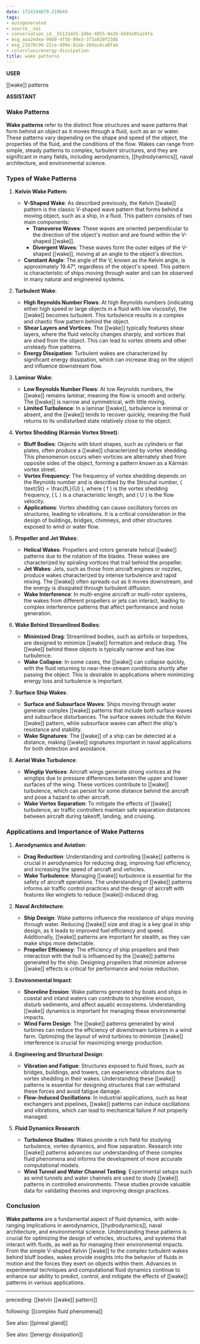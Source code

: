 ```yaml
---
date: 1724194879.219649
tags:
- autogenerated
- source__oai
- conversation_id__b5133a55-2d8e-4055-8e26-6b03e01a24fa
- msg_aaa2edea-99b0-4f5b-99e3-373a830f23db
- msg_21b70c99-22ce-499e-81ab-269ac6ca0fab
- colorclass/energy-dissipation
title: wake patterns
---
```


**USER**

[[wake]] patterns


**ASSISTANT**

### Wake Patterns

**Wake patterns** refer to the distinct flow structures and wave patterns that form behind an object as it moves through a fluid, such as air or water. These patterns vary depending on the shape and speed of the object, the properties of the fluid, and the conditions of the flow. Wakes can range from simple, steady patterns to complex, turbulent structures, and they are significant in many fields, including aerodynamics, [[hydrodynamics]], naval architecture, and environmental science.

### Types of Wake Patterns

1. **Kelvin Wake Pattern**:
   - **V-Shaped Wake**: As described previously, the Kelvin [[wake]] pattern is the classic V-shaped wave pattern that forms behind a moving object, such as a ship, in a fluid. This pattern consists of two main components:
     - **Transverse Waves**: These waves are oriented perpendicular to the direction of the object's motion and are found within the V-shaped [[wake]].
     - **Divergent Waves**: These waves form the outer edges of the V-shaped [[wake]], moving at an angle to the object's direction.
   - **Constant Angle**: The angle of the V, known as the Kelvin angle, is approximately 19.47°, regardless of the object's speed. This pattern is characteristic of ships moving through water and can be observed in many natural and engineered systems.

2. **Turbulent Wake**:
   - **High Reynolds Number Flows**: At high Reynolds numbers (indicating either high speed or large objects in a fluid with low viscosity), the [[wake]] becomes turbulent. This turbulence results in a complex and chaotic flow pattern behind the object.
   - **Shear Layers and Vortices**: The [[wake]] typically features shear layers, where the fluid velocity changes sharply, and vortices that are shed from the object. This can lead to vortex streets and other unsteady flow patterns.
   - **Energy Dissipation**: Turbulent wakes are characterized by significant energy dissipation, which can increase drag on the object and influence downstream flow.

3. **Laminar Wake**:
   - **Low Reynolds Number Flows**: At low Reynolds numbers, the [[wake]] remains laminar, meaning the flow is smooth and orderly. The [[wake]] is narrow and symmetrical, with little mixing.
   - **Limited Turbulence**: In a laminar [[wake]], turbulence is minimal or absent, and the [[wake]] tends to recover quickly, meaning the fluid returns to its undisturbed state relatively close to the object.

4. **Vortex Shedding (Kármán Vortex Street)**:
   - **Bluff Bodies**: Objects with blunt shapes, such as cylinders or flat plates, often produce a [[wake]] characterized by vortex shedding. This phenomenon occurs when vortices are alternately shed from opposite sides of the object, forming a pattern known as a Kármán vortex street.
   - **Vortex Frequency**: The frequency of vortex shedding depends on the Reynolds number and is described by the Strouhal number, \( \text{St} = \frac{fL}{U} \), where \( f \) is the vortex shedding frequency, \( L \) is a characteristic length, and \( U \) is the flow velocity.
   - **Applications**: Vortex shedding can cause oscillatory forces on structures, leading to vibrations. It is a critical consideration in the design of buildings, bridges, chimneys, and other structures exposed to wind or water flow.

5. **Propeller and Jet Wakes**:
   - **Helical Wakes**: Propellers and rotors generate helical [[wake]] patterns due to the rotation of the blades. These wakes are characterized by spiraling vortices that trail behind the propeller.
   - **Jet Wakes**: Jets, such as those from aircraft engines or nozzles, produce wakes characterized by intense turbulence and rapid mixing. The [[wake]] often spreads out as it moves downstream, and the energy is dissipated through turbulent diffusion.
   - **Wake Interference**: In multi-engine aircraft or multi-rotor systems, the wakes from different propellers or jets can interact, leading to complex interference patterns that affect performance and noise generation.

6. **Wake Behind Streamlined Bodies**:
   - **Minimized Drag**: Streamlined bodies, such as airfoils or torpedoes, are designed to minimize [[wake]] formation and reduce drag. The [[wake]] behind these objects is typically narrow and has low turbulence.
   - **Wake Collapse**: In some cases, the [[wake]] can collapse quickly, with the fluid returning to near-free-stream conditions shortly after passing the object. This is desirable in applications where minimizing energy loss and turbulence is important.

7. **Surface Ship Wakes**:
   - **Surface and Subsurface Waves**: Ships moving through water generate complex [[wake]] patterns that include both surface waves and subsurface disturbances. The surface waves include the Kelvin [[wake]] pattern, while subsurface waves can affect the ship's resistance and stability.
   - **Wake Signatures**: The [[wake]] of a ship can be detected at a distance, making [[wake]] signatures important in naval applications for both detection and avoidance.

8. **Aerial Wake Turbulence**:
   - **Wingtip Vortices**: Aircraft wings generate strong vortices at the wingtips due to pressure differences between the upper and lower surfaces of the wing. These vortices contribute to [[wake]] turbulence, which can persist for some distance behind the aircraft and pose a hazard to other aircraft.
   - **Wake Vortex Separation**: To mitigate the effects of [[wake]] turbulence, air traffic controllers maintain safe separation distances between aircraft during takeoff, landing, and cruising.

### Applications and Importance of Wake Patterns

1. **Aerodynamics and Aviation**:
   - **Drag Reduction**: Understanding and controlling [[wake]] patterns is crucial in aerodynamics for reducing drag, improving fuel efficiency, and increasing the speed of aircraft and vehicles.
   - **Wake Turbulence**: Managing [[wake]] turbulence is essential for the safety of aircraft operations. The understanding of [[wake]] patterns informs air traffic control practices and the design of aircraft with features like winglets to reduce [[wake]]-induced drag.

2. **Naval Architecture**:
   - **Ship Design**: Wake patterns influence the resistance of ships moving through water. Reducing [[wake]] size and drag is a key goal in ship design, as it leads to improved fuel efficiency and speed. Additionally, [[wake]] patterns are important for stealth, as they can make ships more detectable.
   - **Propeller Efficiency**: The efficiency of ship propellers and their interaction with the hull is influenced by the [[wake]] patterns generated by the ship. Designing propellers that minimize adverse [[wake]] effects is critical for performance and noise reduction.

3. **Environmental Impact**:
   - **Shoreline Erosion**: Wake patterns generated by boats and ships in coastal and inland waters can contribute to shoreline erosion, disturb sediments, and affect aquatic ecosystems. Understanding [[wake]] dynamics is important for managing these environmental impacts.
   - **Wind Farm Design**: The [[wake]] patterns generated by wind turbines can reduce the efficiency of downstream turbines in a wind farm. Optimizing the layout of wind turbines to minimize [[wake]] interference is crucial for maximizing energy production.

4. **Engineering and Structural Design**:
   - **Vibration and Fatigue**: Structures exposed to fluid flows, such as bridges, buildings, and towers, can experience vibrations due to vortex shedding in their wakes. Understanding these [[wake]] patterns is essential for designing structures that can withstand these forces and avoid fatigue damage.
   - **Flow-Induced Oscillations**: In industrial applications, such as heat exchangers and pipelines, [[wake]] patterns can induce oscillations and vibrations, which can lead to mechanical failure if not properly managed.

5. **Fluid Dynamics Research**:
   - **Turbulence Studies**: Wakes provide a rich field for studying turbulence, vortex dynamics, and flow separation. Research into [[wake]] patterns advances our understanding of these complex fluid phenomena and informs the development of more accurate computational models.
   - **Wind Tunnel and Water Channel Testing**: Experimental setups such as wind tunnels and water channels are used to study [[wake]] patterns in controlled environments. These studies provide valuable data for validating theories and improving design practices.

### Conclusion

**Wake patterns** are a fundamental aspect of fluid dynamics, with wide-ranging implications in aerodynamics, [[hydrodynamics]], naval architecture, and environmental science. Understanding these patterns is crucial for optimizing the design of vehicles, structures, and systems that interact with fluids, as well as for managing their environmental impacts. From the simple V-shaped Kelvin [[wake]] to the complex turbulent wakes behind bluff bodies, wakes provide insights into the behavior of fluids in motion and the forces they exert on objects within them. Advances in experimental techniques and computational fluid dynamics continue to enhance our ability to predict, control, and mitigate the effects of [[wake]] patterns in various applications.


---

preceding: [[kelvin [[wake]] pattern]]  


following: [[complex fluid phenomena]]

See also: [[pineal gland]]


See also: [[energy dissipation]]